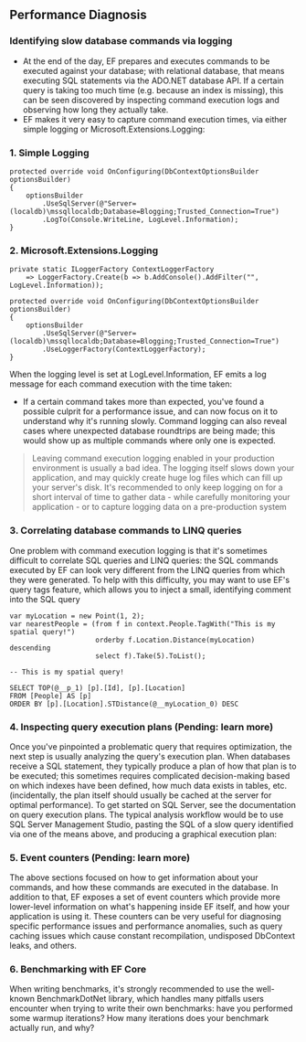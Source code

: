 ﻿## Performance Diagnosis

### Identifying slow database commands via logging

- At the end of the day, EF prepares and executes commands to be executed against your database; with relational database, that means executing SQL statements via the ADO.NET database API. If a certain query is taking too much time (e.g. because an index is missing), this can be seen discovered by inspecting command execution logs and observing how long they actually take.
- EF makes it very easy to capture command execution times, via either simple logging or Microsoft.Extensions.Logging:
### 1. Simple Logging
~~~ 
protected override void OnConfiguring(DbContextOptionsBuilder optionsBuilder)
{
    optionsBuilder
        .UseSqlServer(@"Server=(localdb)\mssqllocaldb;Database=Blogging;Trusted_Connection=True")
        .LogTo(Console.WriteLine, LogLevel.Information);
}
~~~
### 2. Microsoft.Extensions.Logging
~~~ 
private static ILoggerFactory ContextLoggerFactory
    => LoggerFactory.Create(b => b.AddConsole().AddFilter("", LogLevel.Information));

protected override void OnConfiguring(DbContextOptionsBuilder optionsBuilder)
{
    optionsBuilder
        .UseSqlServer(@"Server=(localdb)\mssqllocaldb;Database=Blogging;Trusted_Connection=True")
        .UseLoggerFactory(ContextLoggerFactory);
}
~~~
When the logging level is set at LogLevel.Information, EF emits a log message for each command execution with the time taken:

-  If a certain command takes more than expected, you've found a possible culprit for a performance issue, and can now focus on it to understand why it's running slowly. Command logging can also reveal cases where unexpected database roundtrips are being made; this would show up as multiple commands where only one is expected.


> Leaving command execution logging enabled in your production environment is usually a bad idea. The logging itself slows down your application, and may quickly create huge log files which can fill up your server's disk. It's recommended to only keep logging on for a short interval of time to gather data - while carefully monitoring your application - or to capture logging data on a pre-production system

### 3. Correlating database commands to LINQ queries

<p>One problem with command execution logging is that it's sometimes difficult to correlate SQL queries and LINQ queries: the SQL commands executed by EF can look very different from the LINQ queries from which they were generated. To help with this difficulty, you may want to use EF's query tags feature, which allows you to inject a small, identifying comment into the SQL query</p>

~~~
var myLocation = new Point(1, 2);
var nearestPeople = (from f in context.People.TagWith("This is my spatial query!")
                     orderby f.Location.Distance(myLocation) descending
                     select f).Take(5).ToList();
~~~

~~~
-- This is my spatial query!

SELECT TOP(@__p_1) [p].[Id], [p].[Location]
FROM [People] AS [p]
ORDER BY [p].[Location].STDistance(@__myLocation_0) DESC
~~~

### 4. Inspecting query execution plans (Pending: learn more)
<p>
Once you've pinpointed a problematic query that requires optimization, the next step is usually analyzing the query's execution plan. When databases receive a SQL statement, they typically produce a plan of how that plan is to be executed; this sometimes requires complicated decision-making based on which indexes have been defined, how much data exists in tables, etc. (incidentally, the plan itself should usually be cached at the server for optimal performance). 
To get started on SQL Server, see the documentation on query execution plans. The typical analysis workflow would be to use SQL Server Management Studio, pasting the SQL of a slow query identified via one of the means above, and producing a graphical execution plan:
</p>

### 5. Event counters (Pending: learn more)
<p>The above sections focused on how to get information about your commands, and how these commands are executed in the database. In addition to that, EF exposes a set of event counters which provide more lower-level information on what's happening inside EF itself, and how your application is using it. These counters can be very useful for diagnosing specific performance issues and performance anomalies, such as query caching issues which cause constant recompilation, undisposed DbContext leaks, and others.</p>

### 6. Benchmarking with EF Core 
<p> When writing benchmarks, it's strongly recommended to use the well-known BenchmarkDotNet library, which handles many pitfalls users encounter when trying to write their own benchmarks: have you performed some warmup iterations? How many iterations does your benchmark actually run, and why?</p>
